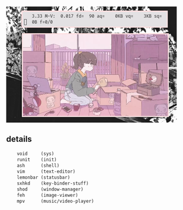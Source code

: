 ![img](untitled.png)

## details
        void     (sys)
        runit    (init)
        ash      (shell)
        vim      (text-editor)
        lemonbar (statusbar)
        sxhkd    (key-binder-stuff)
        shod     (window-manager)
        feh      (image-viewer)
        mpv      (music/video-player)
